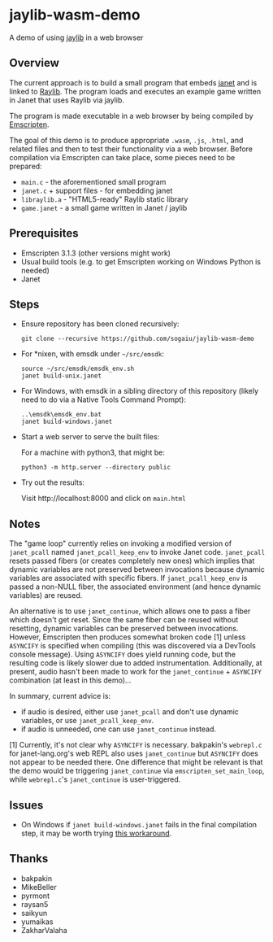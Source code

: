 # jaylib-wasm-demo

A demo of using [jaylib](https://github.com/janet-lang/jaylib) in a web browser

## Overview

The current approach is to build a small program that embeds [janet](https://janet-lang.org) and is linked to [Raylib](https://www.raylib.com/).  The program loads and executes an example game written in Janet that uses Raylib via jaylib.

The program is made executable in a web browser by being compiled by [Emscripten](https://emscripten.org/).

The goal of this demo is to produce appropriate `.wasm`, `.js`, `.html`, and related files and then to test their functionality via a web browser.  Before compilation via Emscripten can take place, some pieces need to be prepared:

* `main.c` - the aforementioned small program
* `janet.c` + support files - for embedding janet
* `libraylib.a` - "HTML5-ready" Raylib static library
* `game.janet` - a small game written in Janet / jaylib

## Prerequisites

* Emscripten 3.1.3 (other versions might work)
* Usual build tools (e.g. to get Emscripten working on Windows Python is needed)
* Janet

## Steps

* Ensure repository has been cloned recursively:
    ```
    git clone --recursive https://github.com/sogaiu/jaylib-wasm-demo
    ```

* For *nixen, with emsdk under `~/src/emsdk`:
    ```
    source ~/src/emsdk/emsdk_env.sh
    janet build-unix.janet
    ```

* For Windows, with emsdk in a sibling directory of this repository (likely need to do via a Native Tools Command Prompt):
    ```
    ..\emsdk\emsdk_env.bat
    janet build-windows.janet
    ```

* Start a web server to serve the built files:

    For a machine with python3, that might be:
    ```
    python3 -m http.server --directory public
    ```

* Try out the results:

    Visit http://localhost:8000 and click on `main.html`

## Notes

The "game loop" currently relies on invoking a modified version of
`janet_pcall` named `janet_pcall_keep_env` to invoke Janet code.
`janet_pcall` resets passed fibers (or creates completely new ones)
which implies that dynamic variables are not preserved between
invocations because dynamic variables are associated with specific
fibers.  If `janet_pcall_keep_env` is passed a non-NULL fiber, the
associated environment (and hence dynamic variables) are reused.

An alternative is to use `janet_continue`, which allows one to pass a
fiber which doesn't get reset.  Since the same fiber can be reused
without resetting, dynamic variables can be preserved between
invocations.  However, Emscripten then produces somewhat broken code [1]
unless `ASYNCIFY` is specified when compiling (this was discovered via
a DevTools console message).  Using `ASYNCIFY` does yield running
code, but the resulting code is likely slower due to added
instrumentation.  Additionally, at present, audio hasn't been made to
work for the `janet_continue` + `ASYNCIFY` combination (at least in
this demo)...

In summary, current advice is:

* if audio is desired, either use `janet_pcall` and don't use dynamic
  variables, or use `janet_pcall_keep_env`.
* if audio is unneeded, one can use `janet_continue` instead.

[1] Currently, it's not clear why `ASYNCIFY` is necessary.  bakpakin's
    `webrepl.c` for janet-lang.org's web REPL also uses
    `janet_continue` but `ASYNCIFY` does not appear to be needed
    there.  One difference that might be relevant is that the demo
    would be triggering `janet_continue` via
    `emscripten_set_main_loop`, while `webrepl.c`'s `janet_continue`
    is user-triggered.

## Issues

* On Windows if `janet build-windows.janet` fails in the final
  compilation step, it may be worth trying [this
  workaround](https://github.com/emscripten-core/emscripten/issues/10551#issuecomment-608566377).

## Thanks

* bakpakin
* MikeBeller
* pyrmont
* raysan5
* saikyun
* yumaikas
* ZakharValaha

